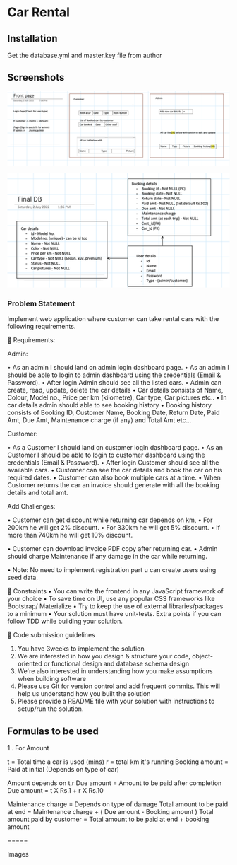 # Car Rental

## Installation

Get the database.yml and master.key file from author

## Screenshots

![App Screenshot](https://github.com/kanishk333gupta/Car-Rental/blob/main/img/Screenshot%202022-07-04%20at%2010.17.51%20AM.png?raw=true)

![App Screenshot](https://github.com/kanishk333gupta/Car-Rental/blob/main/img/Screenshot%202022-07-04%20at%2010.26.25%20AM.png?raw=true)

### Problem Statement

Implement web application where customer can take rental cars with the following requirements.

 Requirements:

Admin:

• As an admin I should land on admin login dashboard page.
• As an admin I should be able to login to admin dashboard using the credentials (Email & Password).
• After login Admin should see all the listed cars.
• Admin can create, read, update, delete the car details
• Car details consists of Name, Colour, Model no., Price per km (kilometre), Car type, Car pictures etc..
• In car details admin should able to see booking history
• Booking history consists of Booking ID, Customer Name, Booking Date, Return Date, Paid Amt, Due Amt, Maintenance charge (if any) and Total Amt etc...

Customer:

• As a Customer I should land on customer login dashboard page.
• As an Customer I should be able to login to customer dashboard using the credentials (Email & Password).
• After login Customer should see all the available cars.
• Customer can see the car details and book the car on his required dates.
• Customer can also book multiple cars at a time.
• When Customer returns the car an invoice should generate with all the booking details and total amt.

Add Challenges:

• Customer can get discount while returning car depends on km,
• For 200km he will get 2% discount.
• For 330km he will get 5% discount.
• If more than 740km he will get 10% discount.

• Customer can download invoice PDF copy after returning car.
• Admin should charge Maintenance if any damage in the car while returning.

• Note: No need to implement registration part u can create users using seed data.

 Constraints
• You can write the frontend in any JavaScript framework of your choice
• To save time on UI, use any popular CSS frameworks like Bootstrap/ Materialize
• Try to keep the use of external libraries/packages to a minimum
• Your solution must have unit-tests. Extra points if you can follow TDD while building your solution.

 Code submission guidelines

1. You have 3weeks to implement the solution
2. We are interested in how you design & structure your code, object-oriented or functional design and database schema design
3. We're also interested in understanding how you make assumptions when building software
4. Please use Git for version control and add frequent commits. This will help us understand how you built the solution
5. Please provide a README file with your solution with instructions to setup/run the solution.

## Formulas to be used

1 . For Amount

t = Total time a car is used (mins)
r = total km it's running
Booking amount = Paid at initial (Depends on type of car)

Amount depends on t,r
Due amount = Amount to be paid after completion
Due amount = t X Rs.1 + r X Rs.10

Maintenance charge = Depends on type of damage
Total amount to be paid at end = Maintenance charge + ( Due amount - Booking amount )
Total amount paid by customer = Total amount to be paid at end + booking amount

=====

Images
